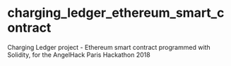 # charging_ledger_ethereum_smart_contract
Charging Ledger project - Ethereum smart contract programmed with Solidity, for the AngelHack Paris Hackathon 2018
